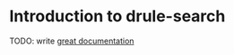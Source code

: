 # Introduction to drule-search

TODO: write [great documentation](http://jacobian.org/writing/what-to-write/)
